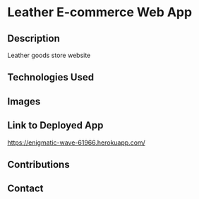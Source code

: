 # Leather E-commerce Web App

## Description
Leather goods store website

## Technologies Used

## Images

## Link to Deployed App
https://enigmatic-wave-61966.herokuapp.com/

## Contributions

## Contact